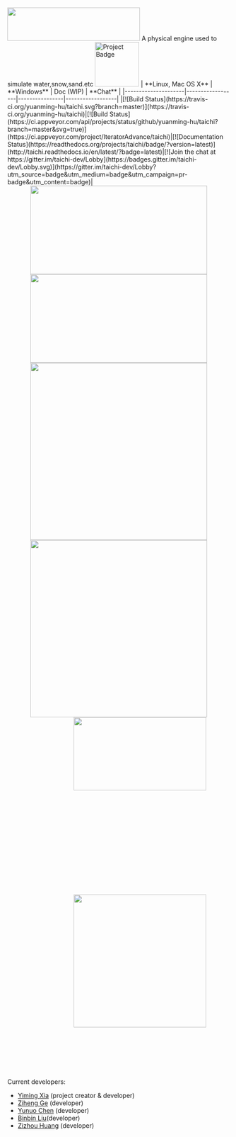 # <div align=left>
 <img width="300" height="75" src="https://github.com/YiYiXia/Flame/blob/master/MPM/Flame.png">
</div>
A physical engine used to simulate water,snow,sand.etc

<img src="https://ci.appveyor.com/api/projects/status/32r7s2skrgm9ubva?svg=false" alt="Project Badge" width="100">
| **Linux, Mac OS X** | **Windows** | Doc (WIP) | **Chat** |
|---------------------|------------------|----------------|------------------|
|[![Build Status](https://travis-ci.org/yuanming-hu/taichi.svg?branch=master)](https://travis-ci.org/yuanming-hu/taichi)|[![Build Status](https://ci.appveyor.com/api/projects/status/github/yuanming-hu/taichi?branch=master&svg=true)](https://ci.appveyor.com/project/IteratorAdvance/taichi)|[![Documentation Status](https://readthedocs.org/projects/taichi/badge/?version=latest)](http://taichi.readthedocs.io/en/latest/?badge=latest)|[![Join the chat at https://gitter.im/taichi-dev/Lobby](https://badges.gitter.im/taichi-dev/Lobby.svg)](https://gitter.im/taichi-dev/Lobby?utm_source=badge&utm_medium=badge&utm_campaign=pr-badge&utm_content=badge)|

<div align=center>
 <img width="400" height="200" src="https://github.com/YiYiXia/Flame/blob/master/MPM/18.05.27_SAND2.gif">
 <img width="400" height="200" src="https://github.com/YiYiXia/Flame/blob/master/MPM/18.05.27_SAND8.gif"/>
 <img width="400" height="400" src="https://github.com/YiYiXia/Flame/blob/master/MPM/18.05.28_ELASTIC.gif">
 <img width="400" height="400" src="https://github.com/YiYiXia/Flame/blob/master/MPM/18.05.24_Snow.gif">
</div>
 <div align=center >
 <div style="margin-right:auto;width:600px;height:400px">
  <img width="300" height="165" src="https://github.com/YiYiXia/Flame/blob/master/MPM/18.05.08-sand2.gif">
</div>
  <div style="margin-right:auto;width:600px;height:400px" >
 <img  width="300" height="300" src="https://github.com/YiYiXia/Flame/blob/master/MPM/18.05.23-Render.gif">
   </div>
</div>

Current developers:
 - [Yiming Xia](http://home.ustc.edu.cn/~byxym/) (project creator & developer)
 - [Ziheng Ge](http://home.ustc.edu.cn/~gzh1057/) (developer)
 - [Yunuo Chen](https://github.com/yunuoch/) (developer)
 - [Binbin Liu](https://github.com/code-roamer)(developer)
 - [Zizhou Huang](https://github.com/Huangzizhou) (developer)

